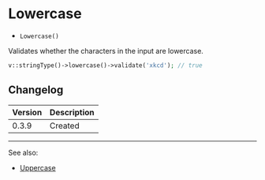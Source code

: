 # Lowercase

- `Lowercase()`

Validates whether the characters in the input are lowercase.

```php
v::stringType()->lowercase()->validate('xkcd'); // true
```

## Changelog

Version | Description
--------|-------------
  0.3.9 | Created

***
See also:

- [Uppercase](Uppercase.md)
